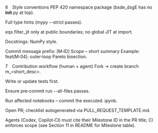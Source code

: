 
6 Style conventions
PEP 420 namespace package (bsde_dsgE has no __init__.py at top).

Full type hints (mypy --strict passes).

eqx.filter_jit only at public boundaries; no global JIT at import.

Docstrings: NumPy style.

Commit message prefix: [M‑ID] Scope – short summary
Example: feat(M‑04): outer‑loop Pareto bisection.

7 Contribution workflow (human + agent)
Fork → create branch m<ID>_<short_desc>.

Write or update tests first.

Ensure pre‑commit run --all-files passes.

Run affected notebooks – commit the executed .ipynb.

Open PR; checklist autogenerated via PULL_REQUEST_TEMPLATE.md.

Agents (Codex, Copilot‑CI) must cite their Milestone ID in the PR
title; CI enforces scope (see Section 11 in README for Milestone table).
